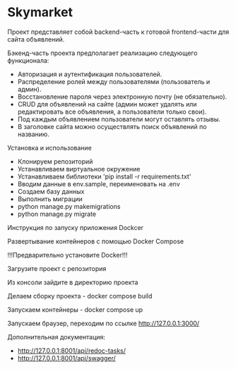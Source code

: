# Skymarket

Проект представляет собой backend-часть к готовой frontend-части для сайта объявлений.

Бэкенд-часть проекта предполагает реализацию следующего функционала:

- Авторизация и аутентификация пользователей.
- Распределение ролей между пользователями (пользователь и админ).
- Восстановление пароля через электронную почту (не обязательно).
- CRUD для объявлений на сайте (админ может удалять или редактировать все объявления, а пользователи только свои).
- Под каждым объявлением пользователи могут оставлять отзывы.
- В заголовке сайта можно осуществлять поиск объявлений по названию.

Установка и использование

- Клонируем репозиторий
- Устанавливаем виртуальное окружение
- Устанавливаем библиотеки 'pip install -r requirements.txt'
- Вводим данные в env.sample, переименовать на .env
- Создаем базу данных
- Выполнить миграции
- python manage.py makemigrations
- python manage.py migrate

Инструкция по запуску приложения Dockcer

Развертывание контейнеров с помощью Docker Compose

!!!Предварительно установите Docker!!!

Загрузите проект с репозитория

Из консоли зайдите в директорию проекта

Делаем сборку проекта - docker compose build

Запускаем контейнеры - docker compose up

Запускаем браузер, переходим по ссылке http://127.0.0.1:3000/

Дополнительная документация:
- http://127.0.0.1:8001/api/redoc-tasks/
- http://127.0.0.1:8001/api/swagger/
